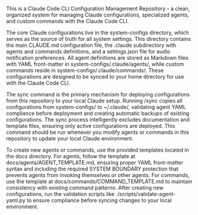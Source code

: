 This is a Claude Code CLI Configuration Management Repository - a clean, organized system for managing Claude
configurations, specialized agents, and custom commands with the Claude Code CLI.

The core Claude configurations live in the system-configs directory, which serves as the source of truth for all
system settings. This directory contains the main CLAUDE.md configuration file, the .claude subdirectory with agents
and commands definitions, and a settings.json file for audio notification preferences. All agent definitions are
stored as Markdown files with YAML front-matter in system-configs/.claude/agents/, while custom commands reside in
system-configs/.claude/commands/. These configurations are designed to be synced to your home directory for use with
the Claude Code CLI.

The sync command is the primary mechanism for deploying configurations from this repository to your local Claude
setup. Running /sync copies all configurations from system-configs/ to ~/.claude/, validating agent YAML compliance
before deployment and creating automatic backups of existing configurations. The sync process intelligently excludes
documentation and template files, ensuring only active configurations are deployed. This command should be run
whenever you modify agents or commands in this repository to update your local Claude environment.

To create new agents or commands, use the provided templates located in the docs directory. For agents, follow the
template at docs/agents/AGENT_TEMPLATE.md, ensuring proper YAML front-matter syntax and including the required SYSTEM
BOUNDARY protection that prevents agents from invoking themselves or other agents. For commands, use the template at
docs/commands/COMMAND_TEMPLATE.md to maintain consistency with existing command patterns. After creating new
configurations, run the validation scripts like ./scripts/validate-agent-yaml.py to ensure compliance before syncing
changes to your local environment.
